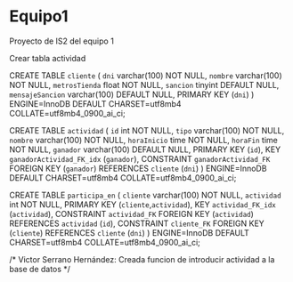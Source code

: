 # Equipo1
Proyecto de IS2 del equipo 1

Crear tabla actividad

CREATE TABLE `cliente` (
  `dni` varchar(100) NOT NULL,
  `nombre` varchar(100) NOT NULL,
  `metrosTienda` float NOT NULL,
  `sancion` tinyint DEFAULT NULL,
  `mensajeSancion` varchar(100) DEFAULT NULL,
  PRIMARY KEY (`dni`)
) ENGINE=InnoDB DEFAULT CHARSET=utf8mb4 COLLATE=utf8mb4_0900_ai_ci;


CREATE TABLE `actividad` (
  `id` int NOT NULL,
  `tipo` varchar(100) NOT NULL,
  `nombre` varchar(100) NOT NULL,
  `horaInicio` time NOT NULL,
  `horaFin` time NOT NULL,
  `ganador` varchar(100) DEFAULT NULL,
  PRIMARY KEY (`id`),
  KEY `ganadorActividad_FK_idx` (`ganador`),
  CONSTRAINT `ganadorActividad_FK` FOREIGN KEY (`ganador`) REFERENCES `cliente` (`dni`)
) ENGINE=InnoDB DEFAULT CHARSET=utf8mb4 COLLATE=utf8mb4_0900_ai_ci;

CREATE TABLE `participa_en` (
  `cliente` varchar(100) NOT NULL,
  `actividad` int NOT NULL,
  PRIMARY KEY (`cliente`,`actividad`),
  KEY `actividad_FK_idx` (`actividad`),
  CONSTRAINT `actividad_FK` FOREIGN KEY (`actividad`) REFERENCES `actividad` (`id`),
  CONSTRAINT `cliente_FK` FOREIGN KEY (`cliente`) REFERENCES `cliente` (`dni`)
) ENGINE=InnoDB DEFAULT CHARSET=utf8mb4 COLLATE=utf8mb4_0900_ai_ci;

/*
Victor Serrano Hernández: Creada funcion de introducir actividad a la base de datos
*/
